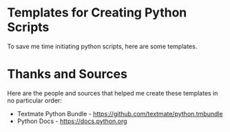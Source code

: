 # Templates for Creating Python Scripts

To save me time initiating python scripts, here are some templates.



# Thanks and Sources

Here are the people and sources that helped me create these templates in
no particular order:

* Textmate Python Bundle - https://github.com/textmate/python.tmbundle
* Python Docs - https://docs.python.org
